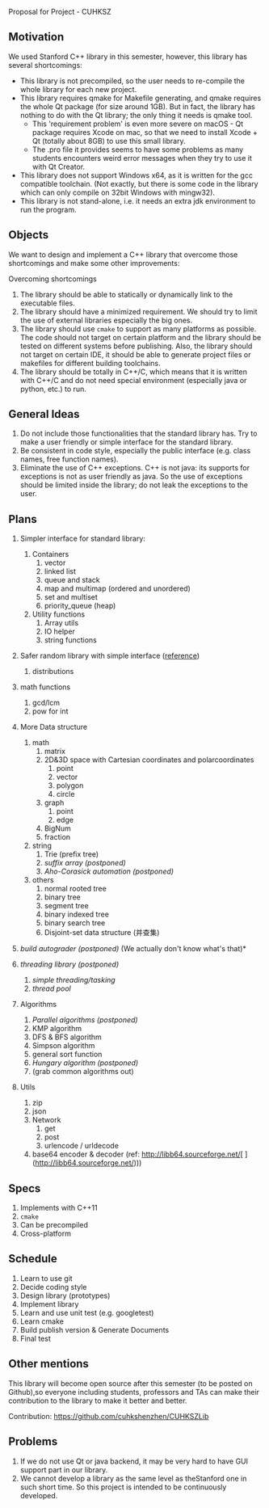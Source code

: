 Proposal for Project - CUHKSZ 

## Motivation

We used Stanford C++ library in this semester, however, this library has several shortcomings:

-  This library is not precompiled, so the user needs to re-compile the whole library for each new project.
-  This library requires qmake for Makefile generating, and qmake requires the whole Qt package (for size around 1GB). But in fact, the library has nothing to do with the Qt library; the only thing it needs is qmake tool.
   -  This 'requirement problem' is even more severe on macOS - Qt package requires Xcode on mac, so that we need to install Xcode + Qt (totally about 8GB) to use this small library.
   -  The .pro file it provides seems to have some problems as many students encounters weird error messages when they try to use it with Qt Creator.
-  This library does not support Windows x64, as it is written for the gcc compatible toolchain. (Not exactly, but there is some code in the library which can only compile on 32bit Windows with mingw32).
-  This library is not stand-alone, i.e. it needs an extra jdk environment to run the program.

## Objects

We want to design and implement a C++ library that overcome those shortcomings and make some other improvements:

Overcoming shortcomings

1. The library should be able to statically or dynamically link to the executable files.
2. The library should have a minimized requirement. We should try to limit the use of external libraries especially the big ones.
3. The library should use `cmake` to support as many platforms as possible. The code should not target on certain platform and the library should be tested on different systems before publishing. Also, the library should not target on certain IDE, it should be able to generate project files or makefiles for different building toolchains.
4. The library should be totally in C++/C, which means that it is written with C++/C and do not need special environment (especially java or python, etc.) to run.

## General Ideas

1. Do not include those functionalities that the standard library has. Try to make a user friendly or simple interface for the standard library.
2. Be consistent in code style, especially the public interface (e.g. class names, free function names).
3. Eliminate the use of C++ exceptions. C++ is not java: its supports for exceptions is not as user friendly as java. So the use of exceptions should be limited inside the library; do not leak the exceptions to the user.

## Plans

1. Simpler interface for standard library:
    1. Containers
        1. vector
        2. linked list
        3. queue and stack
        4. map and multimap (ordered and unordered)
        5. set and multiset
        6. priority_queue (heap)
    2.  Utility functions
        1. Array utils
        2. IO helper
        3. string functions

2. Safer random library with simple interface ([reference](http://en.cppreference.com/w/cpp/numeric/random))
    1. distributions

3. math functions
   1. gcd/lcm
   2. pow for int

4.  More Data structure
    1.  math
        1.  matrix
        2.  2D&3D space with Cartesian coordinates and polarcoordinates
            1.  point
            2.  vector
            3.  polygon
            4.  circle
        3.  graph
            1.  point
            2.  edge
        4.  BigNum
        5.  fraction
    2.  string
        1.  Trie (prefix tree)
        2.  *suffix array* *(postponed)*
        3.  *Aho-Corasick automation* *(postponed)*
    3.  others
        1.  normal rooted tree
        2.  binary tree
        3.  segment tree
        4.  binary indexed tree
        5.  binary search tree
        6.  Disjoint-set data structure (并查集)

5.  *build autograder (postponed)* (We actually don't know what's that)*
6.  *threading library (postponed)*
    1.  *simple threading/tasking*
    2.  *thread pool*

7.  Algorithms
    1.  *Parallel algorithms (postponed)*
    2.  KMP algorithm
    3.  DFS & BFS algorithm
    4.  Simpson algorithm
    5.  general sort function
    6.  *Hungary algorithm (postponed)*
    7.  (grab common algorithms out)

8.  Utils
    1.  zip
    2.  json
    3.  Network
        1.  get
        2.  post
        3.  urlencode / urldecode
    4.  base64 encoder & decoder (ref: http://libb64.sourceforge.net/[ ](http://libb64.sourceforge.net/)))

## Specs

1.  Implements with C++11
2.  `cmake`
3.  Can be precompiled
4.  Cross-platform

## Schedule

1.  Learn to use git
2.  Decide coding style
3.  Design library (prototypes)
4.  Implement library
5.  Learn and use unit test (e.g. googletest)
6.  Learn cmake
7.  Build publish version & Generate Documents
8.  Final test

## Other mentions

This library will become open source after this semester (to be posted on Github),so everyone including students, professors and TAs can make their contribution to the library to make it better and better.

Contribution: https://github.com/cuhkshenzhen/CUHKSZLib 

## Problems
1.  If we do not use Qt or java backend, it may be very hard to have GUI support part in our library.
2.  We cannot develop a library as the same level as theStanford one in such short time. So this project is intended to be continuously developed.
